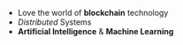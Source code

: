 * Love the world of **blockchain** technology
* _Distributed_ Systems
* **Artificial Intelligence** & **Machine Learning**
